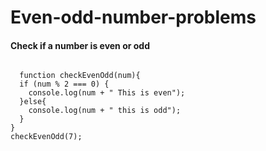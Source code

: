 # Even-odd-number-problems

#### Check if a number is even or odd

<code>
  function checkEvenOdd(num){
  if (num % 2 === 0) {
    console.log(num + " This is even");
  }else{
    console.log(num + " this is odd");
  }
}
checkEvenOdd(7);

</code>

